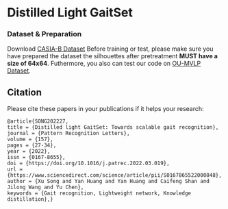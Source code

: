 # Distilled Light GaitSet
### Dataset & Preparation
Download [CASIA-B Dataset](http://www.cbsr.ia.ac.cn/english/Gait%20Databases.asp)
Before training or test, please make sure you have prepared the dataset
the silhouettes after pretreatment **MUST have a size of 64x64**.
Futhermore, you also can test our code on [OU-MVLP Dataset](http://www.am.sanken.osaka-u.ac.jp/BiometricDB/GaitMVLP.html).
## Citation
Please cite these papers in your publications if it helps your research:
```
@article{SONG202227,
title = {Distilled light GaitSet: Towards scalable gait recognition},
journal = {Pattern Recognition Letters},
volume = {157},
pages = {27-34},
year = {2022},
issn = {0167-8655},
doi = {https://doi.org/10.1016/j.patrec.2022.03.019},
url = {https://www.sciencedirect.com/science/article/pii/S0167865522000848},
author = {Xu Song and Yan Huang and Yan Huang and Caifeng Shan and Jilong Wang and Yu Chen},
keywords = {Gait recognition, Lightweight network, Knowledge distillation},}
```
